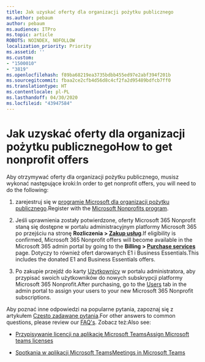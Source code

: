 ```yaml
---
title: Jak uzyskać oferty dla organizacji pożytku publicznego
ms.author: pebaum
author: pebaum
ms.audience: ITPro
ms.topic: article
ROBOTS: NOINDEX, NOFOLLOW
localization_priority: Priority
ms.assetid: ''
ms.custom:
- "1500010"
- "3819"
ms.openlocfilehash: f89ba68219ea3735bdbb455ed97e2abf394f201b
ms.sourcegitcommit: fbaa2ce2cfb4d56d8c4cf2fa2d95489bdfcb7ff0
ms.translationtype: HT
ms.contentlocale: pl-PL
ms.lasthandoff: 04/30/2020
ms.locfileid: "43947584"
---
```

# <a name="how-to-get-nonprofit-offers"></a><span data-ttu-id="83191-102">Jak uzyskać oferty dla organizacji pożytku publicznego</span><span class="sxs-lookup"><span data-stu-id="83191-102">How to get nonprofit offers</span></span>

<span data-ttu-id="83191-103">Aby otrzymywać oferty dla organizacji pożytku publicznego, musisz wykonać następujące kroki:</span><span class="sxs-lookup"><span data-stu-id="83191-103">In order to get nonprofit offers, you will need to do the following:</span></span>

1. <span data-ttu-id="83191-104">zarejestruj się w [programie Microsoft dla organizacji pożytku publicznego](https://go.microsoft.com/fwlink/p/?linkid=2008962).</span><span class="sxs-lookup"><span data-stu-id="83191-104">Register with the [Microsoft Nonprofits program](https://go.microsoft.com/fwlink/p/?linkid=2008962).</span></span>

2. <span data-ttu-id="83191-105">Jeśli uprawnienia zostały potwierdzone, oferty Microsoft 365 Nonprofit staną się dostępne w portalu administracyjnym platformy Microsoft 365 po przejściu na stronę **Rozliczenia > [Zakup usług](https://go.microsoft.com/fwlink/p/?linkid=868433)**.</span><span class="sxs-lookup"><span data-stu-id="83191-105">If eligibility is confirmed, Microsoft 365 Nonprofit offers will become available in the Microsoft 365 admin portal by going to the **Billing > [Purchase services](https://go.microsoft.com/fwlink/p/?linkid=868433)** page.</span></span> <span data-ttu-id="83191-106">Dotyczy to również ofert darowanych E1 i Business Essentials.</span><span class="sxs-lookup"><span data-stu-id="83191-106">This includes the donated E1 and Business Essentials offers.</span></span>

3. <span data-ttu-id="83191-107">Po zakupie przejdź do karty [Użytkownicy](https://admin.microsoft.com/Adminportal/Home#/users) w portalu administratora, aby przypisać swoich użytkowników do nowych subskrypcji platformy Microsoft 365 Nonprofit.</span><span class="sxs-lookup"><span data-stu-id="83191-107">After purchasing, go to the [Users](https://admin.microsoft.com/Adminportal/Home#/users) tab in the admin portal to assign your users to your new Microsoft 365 Nonprofit subscriptions.</span></span>

<span data-ttu-id="83191-108">Aby poznać inne odpowiedzi na popularne pytania, zapoznaj się z artykułem [Często zadawane pytania](https://www.microsoft.com/microsoft-365/nonprofit/office-365-nonprofit#coreui-heading-67lnrlz).</span><span class="sxs-lookup"><span data-stu-id="83191-108">For other answers to common questions, please review our [FAQ's](https://www.microsoft.com/microsoft-365/nonprofit/office-365-nonprofit#coreui-heading-67lnrlz).</span></span> <span data-ttu-id="83191-109">Zobacz też:</span><span class="sxs-lookup"><span data-stu-id="83191-109">Also see:</span></span>

- [<span data-ttu-id="83191-110">Przypisywanie licencji na aplikację Microsoft Teams</span><span class="sxs-lookup"><span data-stu-id="83191-110">Assign Microsoft teams licenses</span></span>](https://docs.microsoft.com/MicrosoftTeams/assign-teams-licenses)

- [<span data-ttu-id="83191-111">Spotkania w aplikacji Microsoft Teams</span><span class="sxs-lookup"><span data-stu-id="83191-111">Meetings in Microsoft Teams</span></span>](https://docs.microsoft.com/MicrosoftTeams/tutorial-meetings-in-teams)
